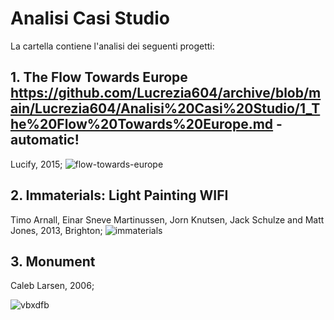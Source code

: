 # Analisi Casi Studio
La cartella contiene l'analisi dei seguenti progetti:
## 1. The Flow Towards Europe https://github.com/Lucrezia604/archive/blob/main/Lucrezia604/Analisi%20Casi%20Studio/1_The%20Flow%20Towards%20Europe.md - automatic!
Lucify, 2015;
![flow-towards-europe](https://user-images.githubusercontent.com/79698027/122646190-3c8c8c00-d11e-11eb-9de2-26775fa843c5.png)
## 2. Immaterials: Light Painting WIFI
Timo Arnall, Einar Sneve Martinussen, Jorn Knutsen, Jack Schulze and Matt Jones, 2013, Brighton;
![immaterials](https://user-images.githubusercontent.com/79698027/122646221-5f1ea500-d11e-11eb-9bfc-e6238d6a0a67.jpg)
## 3. Monument
Caleb Larsen, 2006;

![vbxdfb](https://user-images.githubusercontent.com/79698027/122646495-afe2cd80-d11f-11eb-82ba-fb299a279538.jpg)




